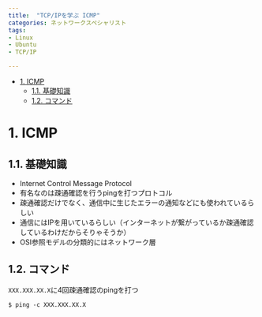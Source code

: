 ```yaml
---
title:  "TCP/IPを学ぶ ICMP"
categories: ネットワークスペシャリスト
tags:
- Linux
- Ubuntu
- TCP/IP

---
```


- [1. ICMP](#1-icmp)
  - [1.1. 基礎知識](#11-基礎知識)
  - [1.2. コマンド](#12-コマンド)

# 1. ICMP

## 1.1. 基礎知識

- Internet Control Message Protocol
- 有名なのは疎通確認を行うpingを打つプロトコル
- 疎通確認だけでなく、通信中に生じたエラーの通知などにも使われているらしい
- 通信にはIPを用いているらしい（インターネットが繋がっているか疎通確認しているわけだからそりゃそうか）
- OSI参照モデルの分類的にはネットワーク層

## 1.2. コマンド

`XXX.XXX.XX.X`に4回疎通確認のpingを打つ
```
$ ping -c XXX.XXX.XX.X
```




